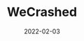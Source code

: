 --- 
title: "WeCrashed"
excerpt: ""
slug: wecrashed
category: "Watch"
subcategory: "Series"
date: 2022-02-03
listingOnly: true
thumb: "https://res.cloudinary.com/dbi2zounq/image/upload/v1651048795/Digital%20garden/media/wecrashed_xq5srs.jpg"
tags:
 - documentary
 - Netherlands
 - education
---   